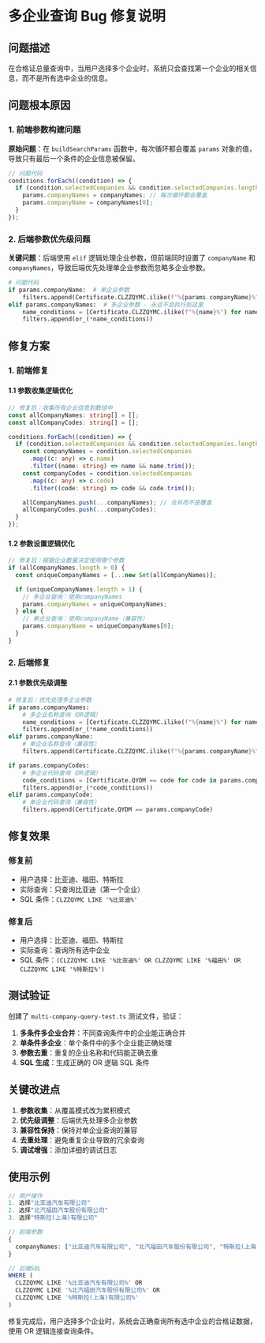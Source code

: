 # 多企业查询 Bug 修复说明

## 问题描述

在合格证总量查询中，当用户选择多个企业时，系统只会查找第一个企业的相关信息，而不是所有选中企业的信息。

## 问题根本原因

### 1. 前端参数构建问题

**原始问题**：在 `buildSearchParams` 函数中，每次循环都会覆盖 `params` 对象的值，导致只有最后一个条件的企业信息被保留。

```typescript
// 问题代码
conditions.forEach((condition) => {
  if (condition.selectedCompanies && condition.selectedCompanies.length > 0) {
    params.companyNames = companyNames; // 每次循环都会覆盖
    params.companyName = companyNames[0];
  }
});
```

### 2. 后端参数优先级问题

**关键问题**：后端使用 `elif` 逻辑处理企业参数，但前端同时设置了 `companyName` 和 `companyNames`，导致后端优先处理单企业参数而忽略多企业参数。

```python
# 问题代码
if params.companyName:  # 单企业参数
    filters.append(Certificate.CLZZQYMC.ilike(f"%{params.companyName}%"))
elif params.companyNames:  # 多企业参数 - 永远不会执行到这里
    name_conditions = [Certificate.CLZZQYMC.ilike(f"%{name}%") for name in params.companyNames]
    filters.append(or_(*name_conditions))
```

## 修复方案

### 1. 前端修复

#### 1.1 参数收集逻辑优化

```typescript
// 修复后：收集所有企业信息到数组中
const allCompanyNames: string[] = [];
const allCompanyCodes: string[] = [];

conditions.forEach((condition) => {
  if (condition.selectedCompanies && condition.selectedCompanies.length > 0) {
    const companyNames = condition.selectedCompanies
      .map((c: any) => c.name)
      .filter((name: string) => name && name.trim());
    const companyCodes = condition.selectedCompanies
      .map((c: any) => c.code)
      .filter((code: string) => code && code.trim());

    allCompanyNames.push(...companyNames); // 合并而不是覆盖
    allCompanyCodes.push(...companyCodes);
  }
});
```

#### 1.2 参数设置逻辑优化

```typescript
// 修复后：根据企业数量决定使用哪个参数
if (allCompanyNames.length > 0) {
  const uniqueCompanyNames = [...new Set(allCompanyNames)];

  if (uniqueCompanyNames.length > 1) {
    // 多企业查询：使用companyNames
    params.companyNames = uniqueCompanyNames;
  } else {
    // 单企业查询：使用companyName（兼容性）
    params.companyName = uniqueCompanyNames[0];
  }
}
```

### 2. 后端修复

#### 2.1 参数优先级调整

```python
# 修复后：优先处理多企业参数
if params.companyNames:
    # 多企业名称查询（OR逻辑）
    name_conditions = [Certificate.CLZZQYMC.ilike(f"%{name}%") for name in params.companyNames]
    filters.append(or_(*name_conditions))
elif params.companyName:
    # 单企业名称查询（兼容性）
    filters.append(Certificate.CLZZQYMC.ilike(f"%{params.companyName}%"))

if params.companyCodes:
    # 多企业代码查询（OR逻辑）
    code_conditions = [Certificate.QYDM == code for code in params.companyCodes]
    filters.append(or_(*code_conditions))
elif params.companyCode:
    # 单企业代码查询（兼容性）
    filters.append(Certificate.QYDM == params.companyCode)
```

## 修复效果

### 修复前

- 用户选择：比亚迪、福田、特斯拉
- 实际查询：只查询比亚迪（第一个企业）
- SQL 条件：`CLZZQYMC LIKE '%比亚迪%'`

### 修复后

- 用户选择：比亚迪、福田、特斯拉
- 实际查询：查询所有选中企业
- SQL 条件：`(CLZZQYMC LIKE '%比亚迪%' OR CLZZQYMC LIKE '%福田%' OR CLZZQYMC LIKE '%特斯拉%')`

## 测试验证

创建了 `multi-company-query-test.ts` 测试文件，验证：

1. **多条件多企业合并**：不同查询条件中的企业能正确合并
2. **单条件多企业**：单个条件中的多个企业能正确处理
3. **参数去重**：重复的企业名称和代码能正确去重
4. **SQL 生成**：生成正确的 OR 逻辑 SQL 条件

## 关键改进点

1. **参数收集**：从覆盖模式改为累积模式
2. **优先级调整**：后端优先处理多企业参数
3. **兼容性保持**：保持对单企业查询的兼容
4. **去重处理**：避免重复企业导致的冗余查询
5. **调试增强**：添加详细的调试日志

## 使用示例

```typescript
// 用户操作
1. 选择"比亚迪汽车有限公司"
2. 选择"北汽福田汽车股份有限公司"
3. 选择"特斯拉(上海)有限公司"

// 前端参数
{
  companyNames: ["比亚迪汽车有限公司", "北汽福田汽车股份有限公司", "特斯拉(上海)有限公司"]
}

// 后端SQL
WHERE (
  CLZZQYMC LIKE '%比亚迪汽车有限公司%' OR
  CLZZQYMC LIKE '%北汽福田汽车股份有限公司%' OR
  CLZZQYMC LIKE '%特斯拉(上海)有限公司%'
)
```

修复完成后，用户选择多个企业时，系统会正确查询所有选中企业的合格证数据，使用 OR 逻辑连接查询条件。
